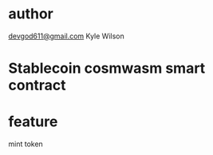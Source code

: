 # author
  devgod611@gmail.com
  Kyle Wilson
# Stablecoin cosmwasm smart contract
# feature
  mint token